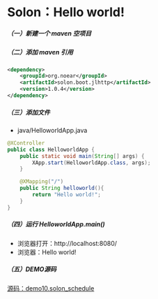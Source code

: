 # Solon：Hello world!

##### （一）新建一个 maven 空项目

##### （二）添加 maven 引用
```xml
<dependency>
    <groupId>org.noear</groupId>
    <artifactId>solon.boot.jlhttp</artifactId>
    <version>1.0.4</version>
</dependency>
```

##### （三）添加文件
* java/HelloworldApp.java

```java
@XController
public class HelloworldApp {
    public static void main(String[] args) {
        XApp.start(HelloworldApp.class, args);
    }

    @XMapping("/")
    public String helloworld(){
        return "Hello world!";
    }
}

```

##### （四）运行 HelloworldApp.main()
* 浏览器打开：http://localhost:8080/
* 浏览器：Hello world!


##### （五）DEMO源码
[源码：demo10.solon_schedule](https://gitee.com/noear/solon_demo/tree/master/demo10.solon_schedule)


